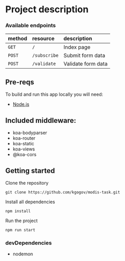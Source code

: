 # Project description

### Available endpoints

| method | resource     | description        |
| :----- | :----------- | :----------------- |
| `GET`  | `/`          | Index page         |
| `POST` | `/subscribe` | Submit form data   |
| `POST` | `/validate`  | Validate form data |


## Pre-reqs

To build and run this app locally you will need:
- [Node.js](https://nodejs.org/en/)

## Included middleware:

* koa-bodyparser
* koa-router
* koa-static
* koa-views
* @koa-cors

## Getting started

Clone the repository

```
git clone https://github.com/kgogov/modis-task.git
```

Install all dependencies

```
npm install
```

Run the project

```
npm run start
```

### devDependencies

* nodemon
